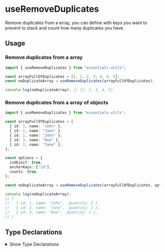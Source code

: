 
# useRemoveDuplicates

Remove duplicates from a array, you can define with keys you want to prevent to stack and count how many duplicates you have.

## Usage

### Remove duplicates from a array

```js
import { useRemoveDuplicates } from "essentials-utils";

const arrayFullOfDuplicates = [1, 2, 2, 3, 4, 4, 5];
const noDuplicateArray = useRemoveDuplicates(arrayFullOfDuplicates);

console.log(noDuplicateArray); // [1, 2, 3, 4, 5]
```

### Remove duplicates from a array of objects

```ts
import { useRemoveDuplicates } from "essentials-utils";

const arrayFullOfDuplicates = [
  { id: 1, name: "John" },
  { id: 2, name: "Jane" },
  { id: 1, name: "John" },
  { id: 3, name: "Doe" },
  { id: 2, name: "Jane" },
];

const options = {
  isObject: true,
  anchorKeys: ["id"],
  counts: true,
};

const noDuplicateArray = useRemoveDuplicates(arrayFullOfDuplicates, options);

console.log(noDuplicateArray);
// [
//   { id: 1, name: "John", _quantity: 2 },
//   { id: 2, name: "Jane", _quantity: 2 },
//   { id: 3, name: "Doe", _quantity: 1 },
// ]
```

## Type Declarations

<details>
  <summary class="italic cursor-pointer">Show Type Declarations</summary>

```ts
type AnchorKeysType<TArray> = keyof TArray | (keyof TArray)[];

export interface RemoveDuplicatesOptions<TArray = unknown> {
  isObject: boolean;
  anchorKeys: AnchorKeysType<TArray>;
  counts: boolean;
}

export declare function useRemoveDuplicates<TArray = unknowm>(
  array: TArray[],
  options?: Partial<RemoveDuplicatesOptions<TArray>>,
): TArray[];
```
</details>
